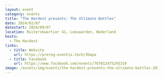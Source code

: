 ```yaml
---
layout: event
category: events
title: "The Hardest presents: The Ultimate Battles"
date: 2024/02/07
datestart: 2024/09/07
location: Ruiterskwartier 41, Leeuwarden, Nederland
hosts:
  - The Hardest
links:
  - title: Website
    url: https://prereg.eventix.tech/3Uwpa
  - title: Facebook
    url: https://www.facebook.com/events/767812475245310
image: /assets/img/events/the-hardest-presents-the-ultimate-battles-2024.jpg
---
```

